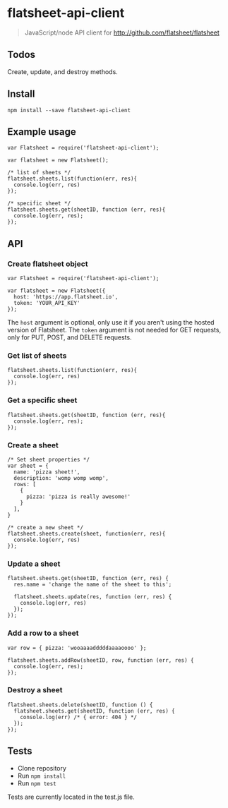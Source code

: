 # flatsheet-api-client

> JavaScript/node API client for http://github.com/flatsheet/flatsheet



## Todos
Create, update, and destroy methods.

## Install

```
npm install --save flatsheet-api-client
```

## Example usage

```
var Flatsheet = require('flatsheet-api-client');

var flatsheet = new Flatsheet();

/* list of sheets */
flatsheet.sheets.list(function(err, res){
  console.log(err, res)
});

/* specific sheet */
flatsheet.sheets.get(sheetID, function (err, res){
  console.log(err, res);
});
```

## API

### Create flatsheet object

```
var Flatsheet = require('flatsheet-api-client');

var flatsheet = new Flatsheet({
  host: 'https://app.flatsheet.io',
  token: 'YOUR_API_KEY'
});
```

The `host` argument is optional, only use it if you aren't using the hosted version of Flatsheet.
The `token` argument is not needed for GET requests, only for PUT, POST, and DELETE requests.

### Get list of sheets

```
flatsheet.sheets.list(function(err, res){
  console.log(err, res)
});
```

### Get a specific sheet

```
flatsheet.sheets.get(sheetID, function (err, res){
  console.log(err, res);
});
```

### Create a sheet

```
/* Set sheet properties */
var sheet = {
  name: 'pizza sheet!',
  description: 'womp womp womp',
  rows: [
    {
      pizza: 'pizza is really awesome!'
    }
  ],
}

/* create a new sheet */
flatsheet.sheets.create(sheet, function(err, res){
  console.log(err, res)
});
```

### Update a sheet

```
flatsheet.sheets.get(sheetID, function (err, res) {
  res.name = 'change the name of the sheet to this';

  flatsheet.sheets.update(res, function (err, res) {
    console.log(err, res)
  });
});
```

### Add a row to a sheet

```
var row = { pizza: 'wooaaaadddddaaaaoooo' };

flatsheet.sheets.addRow(sheetID, row, function (err, res) {
  console.log(err, res);
});
```

### Destroy a sheet

```
flatsheet.sheets.delete(sheetID, function () {
  flatsheet.sheets.get(sheetID, function (err, res) {
    console.log(err) /* { error: 404 } */
  });
});
```

## Tests
- Clone repository
- Run `npm install`
- Run `npm test`

Tests are currently located in the test.js file.
